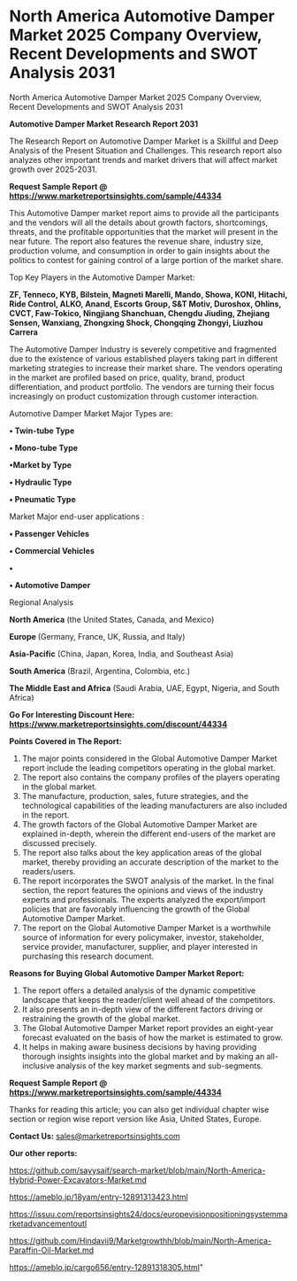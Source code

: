 # North America Automotive Damper Market 2025 Company Overview, Recent Developments and SWOT Analysis 2031
North America Automotive Damper Market 2025 Company Overview, Recent Developments and SWOT Analysis 2031

<strong>Automotive Damper Market Research Report 2031</strong>

The Research Report on Automotive Damper Market is a Skillful and Deep Analysis of the Present Situation and Challenges. This research report also analyzes other important trends and market drivers that will affect market growth over 2025-2031.

<strong>Request Sample Report @ <a href=https://www.marketreportsinsights.com/sample/44334>https://www.marketreportsinsights.com/sample/44334</a></strong>

This Automotive Damper market report aims to provide all the participants and the vendors will all the details about growth factors, shortcomings, threats, and the profitable opportunities that the market will present in the near future. The report also features the revenue share, industry size, production volume, and consumption in order to gain insights about the politics to contest for gaining control of a large portion of the market share.

Top Key Players in the Automotive Damper Market:

<strong>ZF, Tenneco, KYB, Bilstein, Magneti Marelli, Mando, Showa, KONI, Hitachi, Ride Control, ALKO, Anand, Escorts Group, S&T Motiv, Duroshox, Ohlins, CVCT, Faw-Tokico, Ningjiang Shanchuan, Chengdu Jiuding, Zhejiang Sensen, Wanxiang, Zhongxing Shock, Chongqing Zhongyi, Liuzhou Carrera</strong>

The Automotive Damper Industry is severely competitive and fragmented due to the existence of various established players taking part in different marketing strategies to increase their market share. The vendors operating in the market are profiled based on price, quality, brand, product differentiation, and product portfolio. The vendors are turning their focus increasingly on product customization through customer interaction.

Automotive Damper Market Major Types are:

<strong>•  Twin-tube Type

•  Mono-tube Type

•Market by Type

•  Hydraulic Type

•  Pneumatic Type</strong>

Market Major end-user applications :

<strong>•  Passenger Vehicles

•  Commercial Vehicles

•  

•  Automotive Damper</strong>

Regional Analysis

</u><strong><b>North America</b></strong> (the United States, Canada, and Mexico)

<strong><b>Europe </b></strong>(Germany, France, UK, Russia, and Italy)

<strong><b>Asia-Pacific</b></strong> (China, Japan, Korea, India, and Southeast Asia)

<strong><b>South America</b></strong> (Brazil, Argentina, Colombia, etc.)

<strong><b>The Middle East and Africa</b></strong> (Saudi Arabia, UAE, Egypt, Nigeria, and South Africa)

<strong>Go For Interesting Discount Here: <a href=https://www.marketreportsinsights.com/discount/44334>https://www.marketreportsinsights.com/discount/44334</a></strong>

<strong>Points Covered in The Report:</strong>
<ol>
  <li>The major points considered in the Global Automotive Damper Market report include the leading competitors operating in the global market.</li>
  <li>The report also contains the company profiles of the players operating in the global market.</li>
  <li>The manufacture, production, sales, future strategies, and the technological capabilities of the leading manufacturers are also included in the report.</li>
  <li>The growth factors of the Global Automotive Damper Market are explained in-depth, wherein the different end-users of the market are discussed precisely.</li>
  <li>The report also talks about the key application areas of the global market, thereby providing an accurate description of the market to the readers/users.</li>
  <li>The report incorporates the SWOT analysis of the market. In the final section, the report features the opinions and views of the industry experts and professionals. The experts analyzed the export/import policies that are favorably influencing the growth of the Global Automotive Damper Market.</li>
  <li>The report on the Global Automotive Damper Market is a worthwhile source of information for every policymaker, investor, stakeholder, service provider, manufacturer, supplier, and player interested in purchasing this research document.</li>
</ol>
<strong>Reasons for Buying Global Automotive Damper Market Report:</strong>

<ol>
  <li>The report offers a detailed analysis of the dynamic competitive landscape that keeps the reader/client well ahead of the competitors.</li>
  <li>It also presents an in-depth view of the different factors driving or restraining the growth of the global market.</li>
  <li>The Global Automotive Damper Market report provides an eight-year forecast evaluated on the basis of how the market is estimated to grow.</li>
  <li>It helps in making aware business decisions by having providing thorough insights insights into the global market and by making an all-inclusive analysis of the key market segments and sub-segments.</li>
</ol>
<strong>Request Sample Report @ <a href=https://www.marketreportsinsights.com/sample/44334>https://www.marketreportsinsights.com/sample/44334</a></strong>


Thanks for reading this article; you can also get individual chapter wise section or region wise report version like Asia, United States, Europe.

<strong>Contact Us:</strong>
sales@marketreportsinsights.com

<strong>Our other reports:</strong>

<a href=https://github.com/sayysaif/search-market/blob/main/North-America-Hybrid-Power-Excavators-Market.md>https://github.com/sayysaif/search-market/blob/main/North-America-Hybrid-Power-Excavators-Market.md</a>

<a href=https://ameblo.jp/18yam/entry-12891313423.html>https://ameblo.jp/18yam/entry-12891313423.html</a>

<a href=https://issuu.com/reportsinsights24/docs/europevisionpositioningsystemmarketadvancementoutl>https://issuu.com/reportsinsights24/docs/europevisionpositioningsystemmarketadvancementoutl</a>

<a href=https://github.com/Hindavii9/Marketgrowthh/blob/main/North-America-Paraffin-Oil-Market.md>https://github.com/Hindavii9/Marketgrowthh/blob/main/North-America-Paraffin-Oil-Market.md</a>

<a href=https://ameblo.jp/cargo656/entry-12891318305.html>https://ameblo.jp/cargo656/entry-12891318305.html</a>"
